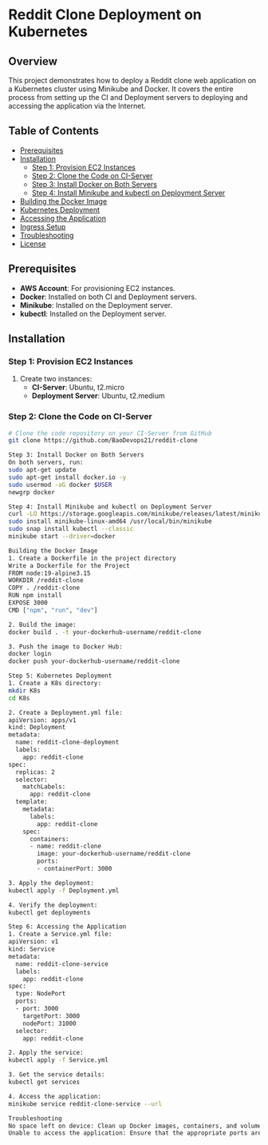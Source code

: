 # Reddit Clone Deployment on Kubernetes

## Overview
This project demonstrates how to deploy a Reddit clone web application on a Kubernetes cluster using Minikube and Docker. It covers the entire process from setting up the CI and Deployment servers to deploying and accessing the application via the Internet.

## Table of Contents
- [Prerequisites](#prerequisites)
- [Installation](#installation)
  - [Step 1: Provision EC2 Instances](#step-1-provision-ec2-instances)
  - [Step 2: Clone the Code on CI-Server](#step-2-clone-the-code-on-ci-server)
  - [Step 3: Install Docker on Both Servers](#step-3-install-docker-on-both-servers)
  - [Step 4: Install Minikube and kubectl on Deployment Server](#step-4-install-minikube-and-kubectl-on-deployment-server)
- [Building the Docker Image](#building-the-docker-image)
- [Kubernetes Deployment](#kubernetes-deployment)
- [Accessing the Application](#accessing-the-application)
- [Ingress Setup](#ingress-setup)
- [Troubleshooting](#troubleshooting)
- [License](#license)

## Prerequisites
- **AWS Account**: For provisioning EC2 instances.
- **Docker**: Installed on both CI and Deployment servers.
- **Minikube**: Installed on the Deployment server.
- **kubectl**: Installed on the Deployment server.

## Installation

### Step 1: Provision EC2 Instances
1. Create two instances:
   - **CI-Server**: Ubuntu, t2.micro
   - **Deployment Server**: Ubuntu, t2.medium

### Step 2: Clone the Code on CI-Server
```bash
# Clone the code repository on your CI-Server from GitHub
git clone https://github.com/BaoDevops21/reddit-clone

Step 3: Install Docker on Both Servers
On both servers, run:
sudo apt-get update
sudo apt-get install docker.io -y
sudo usermod -aG docker $USER
newgrp docker

Step 4: Install Minikube and kubectl on Deployment Server
curl -LO https://storage.googleapis.com/minikube/releases/latest/minikube-linux-amd64
sudo install minikube-linux-amd64 /usr/local/bin/minikube
sudo snap install kubectl --classic
minikube start --driver=docker

Building the Docker Image
1. Create a Dockerfile in the project directory
Write a Dockerfile for the Project
FROM node:19-alpine3.15
WORKDIR /reddit-clone
COPY . /reddit-clone
RUN npm install
EXPOSE 3000
CMD ["npm", "run", "dev"]

2. Build the image:
docker build . -t your-dockerhub-username/reddit-clone

3. Push the image to Docker Hub:
docker login
docker push your-dockerhub-username/reddit-clone

Step 5: Kubernetes Deployment
1. Create a K8s directory:
mkdir K8s
cd K8s

2. Create a Deployment.yml file:
apiVersion: apps/v1
kind: Deployment
metadata:
  name: reddit-clone-deployment
  labels:
    app: reddit-clone
spec:
  replicas: 2
  selector:
    matchLabels:
      app: reddit-clone
  template:
    metadata:
      labels:
        app: reddit-clone
    spec:
      containers:
      - name: reddit-clone
        image: your-dockerhub-username/reddit-clone
        ports:
        - containerPort: 3000

3. Apply the deployment:
kubectl apply -f Deployment.yml

4. Verify the deployment:
kubectl get deployments

Step 6: Accessing the Application
1. Create a Service.yml file:
apiVersion: v1
kind: Service
metadata:
  name: reddit-clone-service
  labels:
    app: reddit-clone
spec:
  type: NodePort
  ports:
  - port: 3000
    targetPort: 3000
    nodePort: 31000
  selector:
    app: reddit-clone

2. Apply the service:
kubectl apply -f Service.yml

3. Get the service details:
kubectl get services

4. Access the application:
minikube service reddit-clone-service --url

Troubleshooting
No space left on device: Clean up Docker images, containers, and volumes.
Unable to access the application: Ensure that the appropriate ports are open in the AWS security group.
